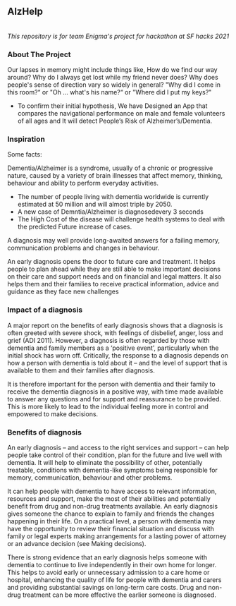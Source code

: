 <!-- ABOUT THE PROJECT -->

## AlzHelp
<br>
<i>This repository is for team Enigma's project for hackathon at SF hacks 2021</i>

### About The Project

Our lapses in memory might include things like,
 How do we find our way around? Why do I always get lost while my friend never does? Why does people's sense of direction vary so widely in general? "Why did I come in this room?“ or "Oh ... what's his name?“ or "Where did I put my keys?"
- To confirm their initial hypothesis, We have Designed an App that compares the navigational performance on male and female volunteers of all ages and It will detect People’s Risk of Alzheimer’s/Dementia.

### Inspiration

Some facts:

Dementia/Alzheimer is a syndrome, usually of a chronic or progressive nature, caused by a variety of brain illnesses that affect memory, thinking, behaviour and ability to perform everyday activities.

- The number of people living with dementia worldwide is currently estimated at 50 million and will almost triple by 2050.
- A new case of Demntia/Alzheimer is diagnosedevery 3 seconds 
- The High Cost of the disease will challenge health systems to deal with the predicted Future increase of cases.

A diagnosis may well provide long-awaited answers for a failing memory, communication problems and changes in behaviour.

An early diagnosis opens the door to future care and treatment. It helps people to plan ahead while they are still able to make important decisions on their care and support needs and on financial and legal matters. It also helps them and their families to receive practical information, advice and guidance as they face new challenges

### Impact of a diagnosis
A major report on the benefits of early diagnosis shows that a diagnosis is often greeted with severe shock, with feelings of disbelief, anger, loss and grief (ADI 2011). However, a diagnosis is often regarded by those with dementia and family members as a ‘positive event’, particularly when the initial shock has worn off. Critically, the response to a diagnosis depends on how a person with dementia is told about it – and the level of support that is available to them and their families after diagnosis.

It is therefore important for the person with dementia and their family to receive the dementia diagnosis in a positive way, with time made available to answer any questions and for support and reassurance to be provided. This is more likely to lead to the individual feeling more in control and empowered to make decisions.

### Benefits of diagnosis
An early diagnosis – and access to the right services and support – can help people take control of their condition, plan for the future and live well with dementia. It will help to eliminate the possibility of other, potentially treatable, conditions with dementia-like symptoms being responsible for memory, communication, behaviour and other problems.

It can help people with dementia to have access to relevant information, resources and support, make the most of their abilities and potentially benefit from drug and non-drug treatments available. An early diagnosis gives someone the chance to explain to family and friends the changes happening in their life. On a practical level, a person with dementia may have the opportunity to review their financial situation and discuss with family or legal experts making arrangements for a lasting power of attorney or an advance decision (see Making decisions).

There is strong evidence that an early diagnosis helps someone with dementia to continue to live independently in their own home for longer. This helps to avoid early or unnecessary admission to a care home or hospital, enhancing the quality of life for people with dementia and carers and providing substantial savings on long-term care costs. Drug and non-drug treatment can be more effective the earlier someone is diagnosed.

